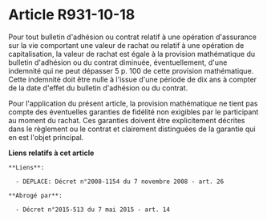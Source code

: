# Article R931-10-18

Pour tout bulletin d'adhésion ou contrat relatif à une opération d'assurance sur la vie comportant une valeur de rachat ou
relatif à une opération de capitalisation, la valeur de rachat est égale à la provision mathématique du bulletin d'adhésion
ou du contrat diminuée, éventuellement, d'une indemnité qui ne peut dépasser 5 p. 100 de cette provision mathématique. Cette
indemnité doit être nulle à l'issue d'une période de dix ans à compter de la date d'effet du bulletin d'adhésion ou du
contrat.

Pour l'application du présent article, la provision mathématique ne tient pas compte des éventuelles garanties de fidélité
non exigibles par le participant au moment du rachat. Ces garanties doivent être explicitement décrites dans le règlement ou
le contrat et clairement distinguées de la garantie qui en est l'objet principal.

**Liens relatifs à cet article**

	**Liens**:

	  - DEPLACE: Décret n°2008-1154 du 7 novembre 2008 - art. 26

	**Abrogé par**:

	  - Décret n°2015-513 du 7 mai 2015 - art. 14
